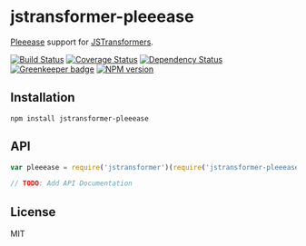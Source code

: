 # jstransformer-pleeease

[Pleeease](http://pleeease.io) support for [JSTransformers](http://github.com/jstransformers).

[![Build Status](https://img.shields.io/travis/jstransformers/jstransformer-pleeease/master.svg)](https://travis-ci.org/jstransformers/jstransformer-pleeease)
[![Coverage Status](https://img.shields.io/codecov/c/github/jstransformers/jstransformer-pleeease/master.svg)](https://codecov.io/gh/jstransformers/jstransformer-pleeease)
[![Dependency Status](https://img.shields.io/david/jstransformers/jstransformer-pleeease/master.svg)](http://david-dm.org/jstransformers/jstransformer-pleeease)
[![Greenkeeper badge](https://badges.greenkeeper.io/jstransformers/jstransformer-pleeease.svg)](https://greenkeeper.io/)
[![NPM version](https://img.shields.io/npm/v/jstransformer-pleeease.svg)](https://www.npmjs.org/package/jstransformer-pleeease)

## Installation

    npm install jstransformer-pleeease

## API

```js
var pleeease = require('jstransformer')(require('jstransformer-pleeease'))

// TODO: Add API Documentation
```

## License

MIT
